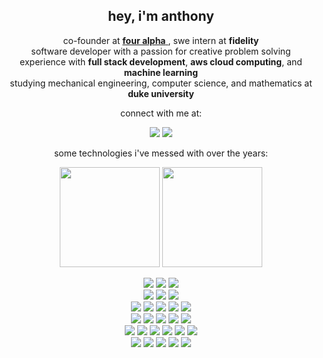 <h2 align="center">
  hey, i'm anthony
</h2>

<p align="center">
  co-founder at <a href = "https://www.fouralpha.bet"> <b>four alpha</b> </a>, swe intern at <b>fidelity</b><br>software developer with a passion for creative problem solving<br> experience with <b>full stack development</b>, <b>aws cloud computing</b>, and <b>machine learning</b><br> studying mechanical engineering, computer science, and mathematics at <b>duke university</b>
</p>

<p align="center">
                                    connect with me at:
                                    <div align="center">
  <a href = "https://www.linkedin.com/in/anthonyjzhang1/" target = "_blank"><img src="https://img.shields.io/badge/linkedin-%230077B5.svg?style=for-the-badge&logo=linkedin&logoColor=white" /></a>
                                      <a href = "mailto:anthony.zhang@duke.edu"><img src="https://img.shields.io/badge/Microsoft%20Outlook-0078D4.svg?style=for-the-badge&logo=Microsoft-Outlook&logoColor=white"/></a>
 
</div>

<p>

  
</p>

<p align="center">
                                    some technologies i've messed with over the years:

<div align="center">
  <a href = "https://www.credly.com/earner/earned/badge/6bb63137-7db5-4f17-838b-b2f95a1d874d" target = "_blank"><img src="https://images.credly.com/size/680x680/images/0e284c3f-5164-4b21-8660-0d84737941bc/image.png" width = "160" height = "160"/></a>
  <a href = "https://www.credly.com/earner/earned/badge/1b9d0fcf-a738-4730-9bd6-9dd9abc86af5" target = "_blank" ><img src="https://images.credly.com/size/680x680/images/00634f82-b07f-4bbd-a6bb-53de397fc3a6/image.png" width = "160" height = "160"/></a>
</div>
        <p>

  
</p>                           

<div align="center">
  <img src="https://img.shields.io/badge/Amazon_AWS-FF9900?style=for-the-badge&logo=amazonaws&logoColor=white"/>
  <img src="https://img.shields.io/badge/git-%23F05033.svg?style=for-the-badge&logo=git&logoColor=white"/>
  <img src="https://img.shields.io/badge/confluence-%23172BF4.svg?style=for-the-badge&logo=confluence&logoColor=white"/>
</div>

<div align="center">
  <img src="https://img.shields.io/badge/Amazon%20DynamoDB-4053D6?style=for-the-badge&logo=Amazon%20DynamoDB&logoColor=white"/>
  <img src="https://img.shields.io/badge/figma-%23F24E1E.svg?style=for-the-badge&logo=figma&logoColor=white"/>
  <img src="https://img.shields.io/badge/firebase-ffca28?style=for-the-badge&logo=firebase&logoColor=black"/>
</div>

<div align="center">
  <img src="https://img.shields.io/badge/angular-%23DD0031.svg?style=for-the-badge&logo=angular&logoColor=white"/> 
  <img src="https://img.shields.io/badge/node.js-6DA55F?style=for-the-badge&logo=node.js&logoColor=white"/>
  <img src="https://img.shields.io/badge/react-%2320232a.svg?style=for-the-badge&logo=react&logoColor=%2361DAFB"/> 
  <img src="https://img.shields.io/badge/latex-%23008080.svg?style=for-the-badge&logo=latex&logoColor=white"/>
  <img src="https://img.shields.io/badge/jira-%230A0FFF.svg?style=for-the-badge&logo=jira&logoColor=white"/>
</div>

<div align="center">
 <img src="https://img.shields.io/badge/chatGPT-74aa9c?style=for-the-badge&logo=openai&logoColor=white"/>
 <img src="https://img.shields.io/badge/numpy-%23013243.svg?style=for-the-badge&logo=numpy&logoColor=white"/>
 <img src="https://img.shields.io/badge/pandas-%23150458.svg?style=for-the-badge&logo=pandas&logoColor=white"/>
 <img src="https://img.shields.io/badge/scikit--learn-%23F7931E.svg?style=for-the-badge&logo=scikit-learn&logoColor=white"/>
<img src="https://img.shields.io/badge/json-5E5C5C?style=for-the-badge&logo=json&logoColor=white"/>
</div>

<div align="center">
  <img src="https://img.shields.io/badge/python-3670A0?style=for-the-badge&logo=python&logoColor=ffdd54"/>
  <img src="https://img.shields.io/badge/java-%23ED8B00.svg?style=for-the-badge&logo=openjdk&logoColor=white"/>
  <img src="https://img.shields.io/badge/c-%2300599C.svg?style=for-the-badge&logo=c&logoColor=white"/> 
  <img src="https://img.shields.io/badge/css3-%231572B6.svg?style=for-the-badge&logo=css3&logoColor=white"/> 
  <img src="https://img.shields.io/badge/html5-%23E34F26.svg?style=for-the-badge&logo=html5&logoColor=white"/>
  <img src="https://img.shields.io/badge/javascript-%23323330.svg?style=for-the-badge&logo=javascript&logoColor=%23F7DF1E"/> 
</div>

<div align="center">
 <img src="https://img.shields.io/badge/spring-%236DB33F.svg?style=for-the-badge&logo=spring&logoColor=white"/>
 <img src="https://img.shields.io/badge/Postman-FF6C37?style=for-the-badge&logo=postman&logoColor=white"/>
 <img src="https://img.shields.io/badge/-Swagger-%23Clojure?style=for-the-badge&logo=swagger&logoColor=white"/>
 <img src="https://img.shields.io/badge/Apache%20Maven-C71A36?style=for-the-badge&logo=Apache%20Maven&logoColor=white"/>
  <img src="https://img.shields.io/badge/Spring_Boot-F2F4F9?style=for-the-badge&logo=spring-boot"/>
</div>








                    


